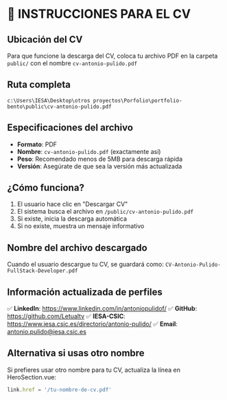 # 📄 INSTRUCCIONES PARA EL CV

## Ubicación del CV
Para que funcione la descarga del CV, coloca tu archivo PDF en la carpeta `public/` con el nombre `cv-antonio-pulido.pdf`

## Ruta completa
```
c:\Users\IESA\Desktop\otros proyectos\Porfolio\portfolio-bento\public\cv-antonio-pulido.pdf
```

## Especificaciones del archivo
- **Formato**: PDF
- **Nombre**: `cv-antonio-pulido.pdf` (exactamente así)
- **Peso**: Recomendado menos de 5MB para descarga rápida
- **Versión**: Asegúrate de que sea la versión más actualizada

## ¿Cómo funciona?
1. El usuario hace clic en "Descargar CV"
2. El sistema busca el archivo en `/public/cv-antonio-pulido.pdf`
3. Si existe, inicia la descarga automática
4. Si no existe, muestra un mensaje informativo

## Nombre del archivo descargado
Cuando el usuario descargue tu CV, se guardará como:
`CV-Antonio-Pulido-FullStack-Developer.pdf`

## Información actualizada de perfiles
✅ **LinkedIn**: https://www.linkedin.com/in/antoniopulidof/
✅ **GitHub**: https://github.com/Letualtv
✅ **IESA-CSIC**: https://www.iesa.csic.es/directorio/antonio-pulido/
✅ **Email**: antonio.pulido@iesa.csic.es

## Alternativa si usas otro nombre
Si prefieres usar otro nombre para tu CV, actualiza la línea en HeroSection.vue:
```javascript
link.href = '/tu-nombre-de-cv.pdf'
```
